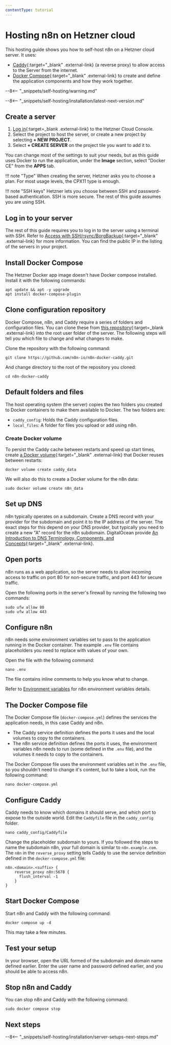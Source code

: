 ```yaml
---
contentType: tutorial
---
```


# Hosting n8n on Hetzner cloud

This hosting guide shows you how to self-host n8n on a Hetzner cloud server. It uses:

* [Caddy](http://caddyserver.com){:target="_blank" .external-link} (a reverse proxy) to allow access to the Server from the internet.
* [Docker Compose](https://docs.docker.com/compose/){:target="_blank" .external-link} to create and define the application components and how they work together.

--8<-- "_snippets/self-hosting/warning.md"

--8<-- "_snippets/self-hosting/installation/latest-next-version.md"

## Create a server

1. [Log in](https://console.hetzner.cloud/){:target=_blank .external-link} to the Hetzner Cloud Console.
2. Select the project to host the server, or create a new project by selecting **+ NEW PROJECT**.
3. Select **+ CREATE SERVER** on the project tile you want to add it to.

You can change most of the settings to suit your needs, but as this guide uses Docker to run the application, under the **Image** section, select "Docker CE" from the **APPS** tab.

!!! note "Type"
		When creating the server, Hetzner asks you to choose a plan. For most usage levels, the CPX11 type is enough.

!!! note "SSH keys"
		Hetzner lets you choose between SSH and password-based authentication. SSH is more secure. The rest of this guide assumes you are using SSH.

## Log in to your server

The rest of this guide requires you to log in to the server using a terminal with SSH. Refer to [Access with SSH/rsync/BorgBackup](https://docs.hetzner.com/robot/storage-box/access/access-ssh-rsync-borg){:target="_blank" .external-link} for more information. You can find the public IP in the listing of the servers in your project.

## Install Docker Compose

The Hetzner Docker app image doesn't have Docker compose installed. Install it with the following commands:

```shell
apt update && apt -y upgrade
apt install docker-compose-plugin
```

## Clone configuration repository

Docker Compose, n8n, and Caddy require a series of folders and configuration files. You can clone these from [this repository](https://github.com/n8n-io/n8n-docker-caddy){:target=_blank .external-link} into the root user folder of the server. The following steps will tell you which file to change and what changes to make.

Clone the repository with the following command:

```shell
git clone https://github.com/n8n-io/n8n-docker-caddy.git
```

And change directory to the root of the repository you cloned:

```shell
cd n8n-docker-caddy
```

## Default folders and files

The host operating system (the server) copies the two folders you created to Docker containers to make them available to Docker. The two folders are:

- `caddy_config`: Holds the Caddy configuration files.
- `local_files`: A folder for files you upload or add using n8n.

### Create Docker volume

To persist the Caddy cache between restarts and speed up start times, create [a Docker volume](https://docs.docker.com/storage/volumes/){:target="_blank" .external-link} that Docker reuses between restarts:

```shell
docker volume create caddy_data
```

We will also do this to create a Docker volume for the n8n data:

```shell
sudo docker volume create n8n_data
```

## Set up DNS

n8n typically operates on a subdomain. Create a DNS record with your provider for the subdomain and point it to the IP address of the server. The exact steps for this depend on your DNS provider, but typically you need to create a new "A" record for the n8n subdomain. DigitalOcean provide [An Introduction to DNS Terminology, Components, and Concepts](https://www.digitalocean.com/community/tutorials/an-introduction-to-dns-terminology-components-and-concepts){:target="_blank" .external-link}.

## Open ports

n8n runs as a web application, so the server needs to allow incoming access to traffic on port 80 for non-secure traffic, and port 443 for secure traffic.

Open the following ports in the server's firewall by running the following two commands:

```shell
sudo ufw allow 80
sudo ufw allow 443
```

## Configure n8n

n8n needs some environment variables set to pass to the application running in the Docker container. The example `.env` file contains placeholders you need to replace with values of your own.

Open the file with the following command:

```shell
nano .env
```

The file contains inline comments to help you know what to change.

Refer to [Environment variables](/hosting/environment-variables/environment-variables/) for n8n environment variables details.

## The Docker Compose file

The Docker Compose file (`docker-compose.yml`) defines the services the application needs, in this case Caddy and n8n.

- The Caddy service definition defines the ports it uses and the local volumes to copy to the containers.
- The n8n service definition defines the ports it uses, the environment variables n8n needs to run (some defined in the `.env` file), and the volumes it needs to copy to the containers.

The Docker Compose file uses the environment variables set in the `.env` file, so you shouldn't need to change it's content, but to take a look, run the following command:

```shell
nano docker-compose.yml
```

## Configure Caddy

Caddy needs to know which domains it should serve, and which port to expose to the outside world. Edit the `Caddyfile` file in the `caddy_config` folder.

```shell
nano caddy_config/Caddyfile
```

Change the placeholder subdomain to yours. If you followed the steps to name the subdomain n8n, your full domain is similar to `n8n.example.com`. The `n8n` in the `reverse_proxy` setting tells Caddy to use the service definition defined in the `docker-compose.yml` file:

```text
n8n.<domain>.<suffix> {
    reverse_proxy n8n:5678 {
      flush_interval -1
    }
}
```

## Start Docker Compose

Start n8n and Caddy with the following command:

```shell
docker compose up -d
```

This may take a few minutes.

## Test your setup

In your browser, open the URL formed of the subdomain and domain name defined earlier. Enter the user name and password defined earlier, and you should be able to access n8n.

## Stop n8n and Caddy

You can stop n8n and Caddy with the following command:

```shell
sudo docker compose stop
```

## Next steps

--8<-- "_snippets/self-hosting/installation/server-setups-next-steps.md"
